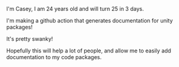 I'm Casey, I am 24 years old and will turn 25 in 3 days.

I'm making a github action that generates documentation for unity packages!

It's pretty swanky!

Hopefully this will help a lot of people, and allow me to easily add documentation to my code packages.